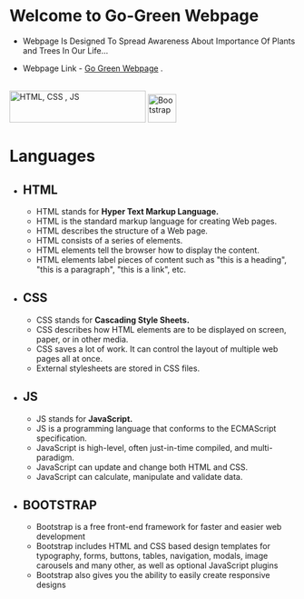 # Welcome to Go-Green Webpage

- Webpage Is Designed To Spread Awareness About Importance Of Plants and Trees In Our Life...

- Webpage Link - [Go Green Webpage](https://go-green.static.app/) .<br><br>



<img src="https://p92.com/binaries/content/gallery/p92website/technologies/htmlcssjs-details.png" width="240" height="56" alt="HTML, CSS , JS" title="HTML, CSS , JS"> <img src="https://cdn.icon-icons.com/icons2/2415/PNG/512/bootstrap_plain_wordmark_logo_icon_146620.png" width="50" height="50" alt="Bootstrap" title="Bootstrap">
# Languages

- ## HTML
  
  + HTML stands for <b>Hyper Text Markup Language.</b>
  + HTML is the standard markup language for creating Web pages.
  + HTML describes the structure of a Web page.
  + HTML consists of a series of elements.
  + HTML elements tell the browser how to display the content.
  + HTML elements label pieces of content such as "this is a heading", "this is a paragraph", "this is a link", etc.

- ## CSS

  + CSS stands for <b>Cascading Style Sheets.</b>
  + CSS describes how HTML elements are to be displayed on screen, paper, or in other media.
  + CSS saves a lot of work. It can control the layout of multiple web pages all at once.
  + External stylesheets are stored in CSS files.

- ## JS

  + JS stands for <b>JavaScript.</b> 
  + JS is a programming language that conforms to the ECMAScript specification. 
  + JavaScript is high-level, often just-in-time compiled, and multi-paradigm.
  + JavaScript can update and change both HTML and CSS.
  + JavaScript can calculate, manipulate and validate data.
  
- ## BOOTSTRAP

  + Bootstrap is a free front-end framework for faster and easier web development
  + Bootstrap includes HTML and CSS based design templates for typography, forms, buttons, tables, navigation, modals, image carousels and many other, as well as optional JavaScript plugins
  + Bootstrap also gives you the ability to easily create responsive designs
   
